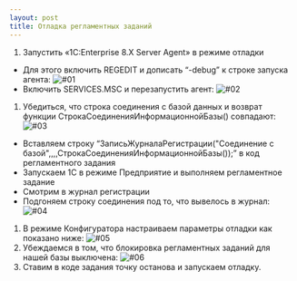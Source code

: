 ```yaml
---
layout: post
title: Отладка регламентных заданий
---
```


1. Запустить «1C:Enterprise 8.Х Server Agent» в режиме отладки
  * Для этого включить REGEDIT и дописать “-debug” к строке запуска агента: ![#01](https://simonych.github.io/images/2101-01-04-server-debug-01.jpg)
  * Включить SERVICES.MSC и перезапустить агент: ![#02](https://simonych.github.io/images/2101-01-04-server-debug-02.jpg)
1. Убедиться, что строка соединения с базой данных  и возврат функции СтрокаСоединенияИнформационнойБазы() совпадают: ![#03](https://simonych.github.io/images/2101-01-04-server-debug-03.jpg)
 * Вставляем строку “ЗаписьЖурналаРегистрации("Соединение с базой",,,,СтрокаСоединенияИнформационнойБазы());” в код регламентного задания
 * Запуcкаем 1С в режиме Предприятие и выполняем регламентное задание
 * Смотрим в журнал регистрации
 * Подгоняем строку соединения под то, что вывелось в журнал: ![#04](https://simonych.github.io/images/2101-01-04-server-debug-04.jpg)
1. В режиме Конфигуратора настраиваем параметры отладки как показано ниже: ![#05](https://simonych.github.io/images/2101-01-04-server-debug-05.jpg)
1. Убеждаемся в том, что блокировка регламентных заданий для нашей базы выключена: ![#06](https://simonych.github.io/images/2101-01-04-server-debug-06.jpg)
1. Ставим в коде задания точку останова и запускаем отладку.
